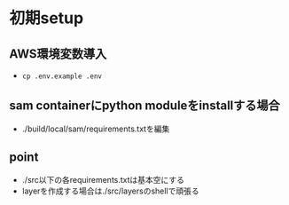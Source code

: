 # 初期setup

## AWS環境変数導入

- ```cp .env.example .env```

## sam containerにpython moduleをinstallする場合

- ./build/local/sam/requirements.txtを編集

## point

- ./src以下の各requirements.txtは基本空にする
- layerを作成する場合は./src/layersのshellで頑張る
